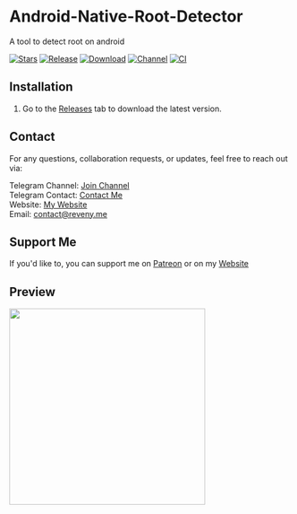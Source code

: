 # Android-Native-Root-Detector
A tool to detect root on android

[![Stars](https://img.shields.io/github/stars/reveny/Android-Native-Root-Detector?label=Stars)](https://github.com/reveny)
[![Release](https://img.shields.io/github/v/release/reveny/Android-Native-Root-Detector?label=Release&logo=github)](https://github.com/reveny/Android-Native-Root-Detector/releases/latest)
[![Download](https://img.shields.io/github/downloads/reveny/Android-Native-Root-Detector/total?label=Downloads&logo=github)](https://github.com/reveny/Android-Native-Root-Detector/releases/)
[![Channel](https://img.shields.io/badge/Telegram-Channel-blue.svg?logo=telegram)](https://t.me/rootdetector)
[![CI](https://github.com/reveny/Android-Native-Root-Detector/actions/workflows/main.yml/badge.svg)](https://github.com/reveny/Android-Native-Root-Detector/actions/workflows/main.yml)

## Installation
1. Go to the [Releases](https://github.com/reveny/Android-Native-Root-Detector/releases) tab to download the latest version.

## Contact
For any questions, collaboration requests, or updates, feel free to reach out via:

Telegram Channel: [Join Channel](https://t.me/reveny1) <br>
Telegram Contact: [Contact Me](https://t.me/revenyy) <br>
Website: [My Website](https://reveny.me) <br>
Email: [contact@reveny.me](mailto:contact@reveny.me) <br>

## Support Me
If you'd like to, you can support me on [Patreon](https://www.patreon.com/c/Reveny) or on my [Website](https://reveny.me/donate.html)

## Preview
<img src="https://github.com/reveny/Android-Native-Root-Detector/blob/main/art/preview.jpg" width="350">
